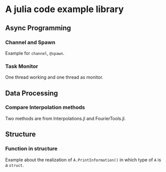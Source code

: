 # A julia code example library

## Async Programming

### Channel and Spawn

Example for ```channel```, ```@spawn```.

### Task Monitor

One thread working and one thread as monitor.

## Data Processing

### Compare Interpolation methods

Two methods are from Interpolations.jl and FourierTools.jl.

## Structure

### Function in structure

Example about the realization of ```A.PrintInformation()``` in which type of ```A``` is a ```struct```.